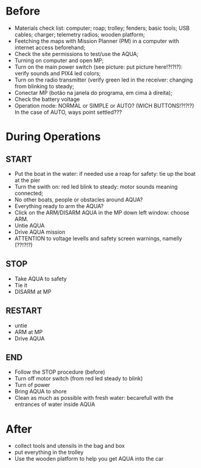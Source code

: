 # Before

- Materials check list: computer; roap; trolley; fenders; basic tools; USB cables; charger; telemetry radios; wooden platform;
- Feetching the maps with Mission Planner (PM) in a computer with internet access beforehand;
- Check the site permissions to test/use the AQUA;
- Turning on computer and open MP;
- Turn on the main power switch (see picture: put picture here!?!?!?): verify sounds and PIX4 led colors;
- Turn on the radio transmitter (verify green led in the receiver: changing from blinking to steady;
- Conectar MP (botão na janela do programa, em cima à direita);
- Check the battery voltage
- Operation mode: NORMAL or SIMPLE or AUTO? (WICH BUTTONS!?!?!?) In the case of AUTO, ways point settled???

# During Operations

## START
- Put the boat in the water: if needed use a roap for safety: tie up the boat at the pier
- Turn the swith on: red led blink to steady: motor sounds meaning connected;
- No other boats, people or obstacles around AQUA?
- Everything ready to arm the AQUA?
- Click on the ARM/DISARM AQUA in the MP down left window: choose ARM.
- Untie AQUA
- Drive AQUA mission
- ATTENTION to voltage levells and safety screen warnings, namelly (??!?!?)

## STOP

- Take AQUA to safety
- Tie it
- DISARM at MP

## RESTART

- untie
- ARM at MP
- Drive AQUA

## END

- Follow the STOP procedure (before)
- Turn off motor switch (from red led steady to blink)
- Turn of power
- Bring AQUA to shore
- Clean as much as possible with fresh water: becarefull with the entrances of water inside AQUA

# After

- collect tools and utensils in the bag and box
- put everything in the trolley
- Use the wooden platform to help you get AQUA into the car
